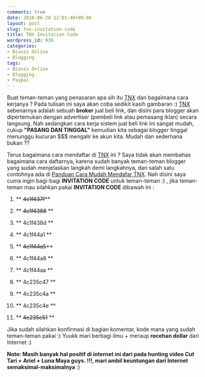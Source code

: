 ```yaml
---
comments: true
date: 2010-06-28 12:01:40+00:00
layout: post
slug: tnx-invitation-code
title: TNX Invitation Code
wordpress_id: 938
categories:
- Bisnis Online
- Blogging
tags:
- Bisnis Online
- Blogging
- Paypal
---
```


Buat teman-teman yang penasaran apa sih itu [TNX](http://tnx.net/) dan bagaimana cara kerjanya ? Pada tulisan ini saya akan coba sedikit kasih gambaran :) [TNX](http://tnx.net/) sebenarnya adalah sebuah **broker** jual beli link, dan disini para blogger akan dipertemukan dengan advertiser (pembeli link atau pemasang iklan) secara langsung. Nah sedangkan cara kerja sistem jual beli link ini sangat mudah, cukup **"PASANG DAN TINGGAL"** kemudian kita sebagai blogger tinggal menunggu kucuran $$$ mengalir ke akun kita. Mudah dan sederhana bukan ?? 

Terus bagaimana cara mendaftar di [TNX](http://tnx.net/) ini ? Saya tidak akan membahas bagaimana cara daftarnya, karena sudah banyak teman-teman blogger yang sudah menjelaskan langkah demi langkahnya, dan salah satu contohnya ada di [Panduan Cara Mudah Mendafar TNX](http://lebahndut.blogspot.com/2009/11/cara-mudah-mendaftar-tnx-panduan.html). Nah disini saya cuma ingin bagi-bagi **INVITATION CODE** untuk teman-teman :) , jika teman-teman mau silahkan pakai **INVITATION CODE** dibawah ini :




  1. ** <del>4c1f437f</del>**


  2. ** <del>4c1f4388</del> **


  3. ** 4c1f438d **


  4. ** 4c1f44a1 **


  5. ** <del>4c1f44a5</del>**


  6. ** 4c1f44a8 **


  7. ** 4c1f44aa **


  8. ** 4c235c47 **


  9. ** 4c235c4a **


  10. ** 4c235c4e **


  11. ** <del>4c235c51</del> **



Jika sudah silahkan konfirmasi di bagian komentar, kode mana yang sudah teman-teman pakai :) Yuukk mari berbagi ilmu + meraup **recehan dollar** dari Internet :)

**Note: Masih banyak hal positif di internet ini dari pada hunting video Cut Tari + Ariel + Luna Maya guys. !!!, mari ambil keuntungan dari  Internet semaksimal-maksimalnya** :)
